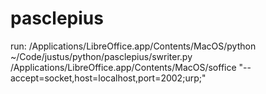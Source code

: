 # pasclepius



run: 
/Applications/LibreOffice.app/Contents/MacOS/python ~/Code/justus/python/pasclepius/swriter.py
/Applications/LibreOffice.app/Contents/MacOS/soffice "--accept=socket,host=localhost,port=2002;urp;"
